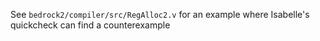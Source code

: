 See `bedrock2/compiler/src/RegAlloc2.v` for an example where Isabelle's quickcheck can find a counterexample
